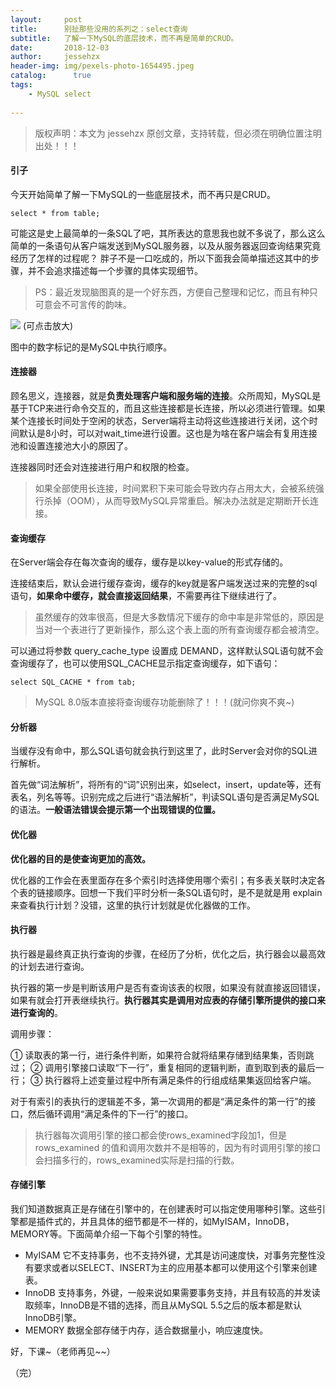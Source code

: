 ```yaml
---
layout:     post
title:      别扯那些没用的系列之：select查询
subtitle:   了解一下MySQL的底层技术，而不再是简单的CRUD。
date:       2018-12-03            
author:     jessehzx                
header-img: img/pexels-photo-1654495.jpeg
catalog: 	  true
tags:
    - MySQL select
        
---
```


> 版权声明：本文为 jessehzx 原创文章，支持转载，但必须在明确位置注明出处！！！

#### 引子
今天开始简单了解一下MySQL的一些底层技术，而不再只是CRUD。

```
select * from table;
```

可能这是史上最简单的一条SQL了吧，其所表达的意思我也就不多说了，那么这么简单的一条语句从客户端发送到MySQL服务器，以及从服务器返回查询结果究竟经历了怎样的过程呢？
胖子不是一口吃成的，所以下面我会简单描述这其中的步骤，并不会追求描述每一个步骤的具体实现细节。

> PS：最近发现脑图真的是一个好东西，方便自己整理和记忆，而且有种只可意会不可言传的韵味。

![](https://ws1.sinaimg.cn/large/006tNbRwgy1fxtrv40h5dj30u80jgn1r.jpg)
(可点击放大)

图中的数字标记的是MySQL中执行顺序。

#### 连接器

顾名思义，连接器，就是**负责处理客户端和服务端的连接**。众所周知，MySQL是基于TCP来进行命令交互的，而且这些连接都是长连接，所以必须进行管理。如果某个连接长时间处于空闲的状态，Server端将主动将这些连接进行关闭，这个时间默认是8小时，可以对wait_time进行设置。这也是为啥在客户端会有复用连接池和设置连接池大小的原因了。

连接器同时还会对连接进行用户和权限的检查。

> 如果全部使用长连接，时间累积下来可能会导致内存占用太大，会被系统强行杀掉（OOM），从而导致MySQL异常重启。解决办法就是定期断开长连接。

#### 查询缓存

在Server端会存在每次查询的缓存，缓存是以key-value的形式存储的。

连接结束后，默认会进行缓存查询，缓存的key就是客户端发送过来的完整的sql语句，**如果命中缓存，就会直接返回结果**，不需要再往下继续进行了。

> 虽然缓存的效率很高，但是大多数情况下缓存的命中率是非常低的，原因是当对一个表进行了更新操作，那么这个表上面的所有查询缓存都会被清空。

可以通过将参数 query_cache_type 设置成 DEMAND，这样默认SQL语句就不会查询缓存了，也可以使用SQL_CACHE显示指定查询缓存，如下语句：

```
select SQL_CACHE * from tab;
```

> MySQL 8.0版本直接将查询缓存功能删除了！！！(就问你爽不爽~) 

#### 分析器

当缓存没有命中，那么SQL语句就会执行到这里了，此时Server会对你的SQL进行解析。

首先做“词法解析”，将所有的“词”识别出来，如select，insert，update等，还有表名，列名等等。识别完成之后进行“语法解析”，判读SQL语句是否满足MySQL的语法。**一般语法错误会提示第一个出现错误的位置。**

#### 优化器

**优化器的目的是使查询更加的高效。**

优化器的工作会在表里面存在多个索引时选择使用哪个索引；有多表关联时决定各个表的链接顺序。回想一下我们平时分析一条SQL语句时，是不是就是用 explain 来查看执行计划？没错，这里的执行计划就是优化器做的工作。

#### 执行器

执行器是最终真正执行查询的步骤，在经历了分析，优化之后，执行器会以最高效的计划去进行查询。

执行器的第一步是判断该用户是否有查询该表的权限，如果没有就直接返回错误，如果有就会打开表继续执行。**执行器其实是调用对应表的存储引擎所提供的接口来进行查询的**。

调用步骤：

① 读取表的第一行，进行条件判断，如果符合就将结果存储到结果集，否则跳过；
② 调用引擎接口读取“下一行”，重复相同的逻辑判断，直到取到表的最后一行；
③ 执行器将上述变量过程中所有满足条件的行组成结果集返回给客户端。

对于有索引的表执行的逻辑差不多，第一次调用的都是“满足条件的第一行”的接口，然后循环调用“满足条件的下一行”的接口。

> 执行器每次调用引擎的接口都会使rows_examined字段加1，但是rows_examined 的值和调用次数并不是相等的，因为有时调用引擎的接口会扫描多行的，rows_examined实际是扫描的行数。

#### 存储引擎

我们知道数据真正是存储在引擎中的，在创建表时可以指定使用哪种引擎。这些引擎都是插件式的，并且具体的细节都是不一样的，如MyISAM，InnoDB，MEMORY等。下面简单介绍一下每个引擎的特性。

- MyISAM
它不支持事务，也不支持外键，尤其是访问速度快，对事务完整性没有要求或者以SELECT、INSERT为主的应用基本都可以使用这个引擎来创建表。
- InnoDB
支持事务，外键，一般来说如果需要事务支持，并且有较高的并发读取频率，InnoDB是不错的选择，而且从MySQL 5.5之后的版本都是默认InnoDB引擎。
- MEMORY
数据全部存储于内存，适合数据量小，响应速度快。

好，下课~（老师再见~~）

（完）